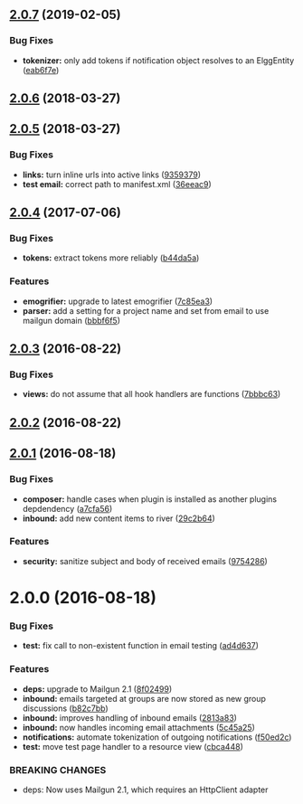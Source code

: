 <a name="2.0.7"></a>
## [2.0.7](https://github.com/arckinteractive/mailgun/compare/2.0.6...v2.0.7) (2019-02-05)


### Bug Fixes

* **tokenizer:** only add tokens if notification object resolves to an ElggEntity ([eab6f7e](https://github.com/arckinteractive/mailgun/commit/eab6f7e))



<a name="2.0.6"></a>
## [2.0.6](https://github.com/arckinteractive/mailgun/compare/2.0.5...v2.0.6) (2018-03-27)




<a name="2.0.5"></a>
## [2.0.5](https://github.com/arckinteractive/mailgun/compare/2.0.4...v2.0.5) (2018-03-27)


### Bug Fixes

* **links:** turn inline urls into active links ([9359379](https://github.com/arckinteractive/mailgun/commit/9359379))
* **test email:** correct path to manifest.xml ([36eeac9](https://github.com/arckinteractive/mailgun/commit/36eeac9))



<a name="2.0.4"></a>
## [2.0.4](https://github.com/arckinteractive/mailgun/compare/2.0.3...v2.0.4) (2017-07-06)


### Bug Fixes

* **tokens:** extract tokens more reliably ([b44da5a](https://github.com/arckinteractive/mailgun/commit/b44da5a))

### Features

* **emogrifier:** upgrade to latest emogrifier ([7c85ea3](https://github.com/arckinteractive/mailgun/commit/7c85ea3))
* **parser:** add a setting for a project name and set from email to use mailgun domain ([bbbf6f5](https://github.com/arckinteractive/mailgun/commit/bbbf6f5))



<a name="2.0.3"></a>
## [2.0.3](https://github.com/arckinteractive/mailgun/compare/2.0.2...v2.0.3) (2016-08-22)


### Bug Fixes

* **views:** do not assume that all hook handlers are functions ([7bbbc63](https://github.com/arckinteractive/mailgun/commit/7bbbc63))



<a name="2.0.2"></a>
## [2.0.2](https://github.com/arckinteractive/mailgun/compare/2.0.1...v2.0.2) (2016-08-22)




<a name="2.0.1"></a>
## [2.0.1](https://github.com/arckinteractive/mailgun/compare/2.0.0...v2.0.1) (2016-08-18)


### Bug Fixes

* **composer:** handle cases when plugin is installed as another plugins depdendency ([a7cfa56](https://github.com/arckinteractive/mailgun/commit/a7cfa56))
* **inbound:** add new content items to river ([29c2b64](https://github.com/arckinteractive/mailgun/commit/29c2b64))

### Features

* **security:** sanitize subject and body of received emails ([9754286](https://github.com/arckinteractive/mailgun/commit/9754286))



<a name="2.0.0"></a>
# 2.0.0 (2016-08-18)


### Bug Fixes

* **test:** fix call to non-existent function in email testing ([ad4d637](https://github.com/arckinteractive/mailgun/commit/ad4d637))

### Features

* **deps:** upgrade to Mailgun 2.1 ([8f02499](https://github.com/arckinteractive/mailgun/commit/8f02499))
* **inbound:** emails targeted at groups are now stored as new group discussions ([b82c7bb](https://github.com/arckinteractive/mailgun/commit/b82c7bb))
* **inbound:** improves handling of inbound emails ([2813a83](https://github.com/arckinteractive/mailgun/commit/2813a83))
* **inbound:** now handles incoming email attachments ([5c45a25](https://github.com/arckinteractive/mailgun/commit/5c45a25))
* **notifications:** automate tokenization of outgoing notifications ([f50ed2c](https://github.com/arckinteractive/mailgun/commit/f50ed2c))
* **test:** move test page handler to a resource view ([cbca448](https://github.com/arckinteractive/mailgun/commit/cbca448))


### BREAKING CHANGES

* deps: Now uses Mailgun 2.1, which requires an HttpClient adapter



